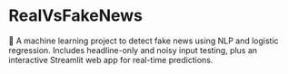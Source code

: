 # RealVsFakeNews
📰 A machine learning project to detect fake news using NLP and logistic regression. Includes headline-only and noisy input testing, plus an interactive Streamlit web app for real-time predictions.
